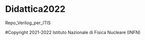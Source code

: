 # Didattica2022
Repo_Verilog_per_ITIS

#Copyright 2021-2022 Istituto Nazionale di Fisica Nucleare (INFN)
